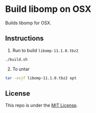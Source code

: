 # Build libomp on OSX

Builds libomp for OSX.

## Instructions

1. Run to build `libomp-11.1.0.tbz2`

```bash
./build.sh
```

2. To untar

```bash
tar -xvjf libomp-11.1.0.tbz2 opt
```

## License

This repo is under the [MIT License](LICENSE).
